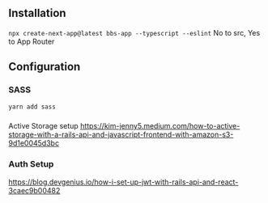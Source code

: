 ## Installation
`npx create-next-app@latest bbs-app --typescript --eslint`
No to src, Yes to App Router

## Configuration

### SASS
`yarn add sass`

###
Active Storage setup
https://kim-jenny5.medium.com/how-to-active-storage-with-a-rails-api-and-javascript-frontend-with-amazon-s3-9d1e0045d3bc

### Auth Setup
https://blog.devgenius.io/how-i-set-up-jwt-with-rails-api-and-react-3caec9b00482

